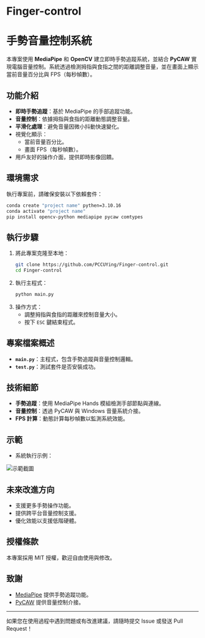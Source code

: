 # Finger-control
# 手勢音量控制系統

本專案使用 **MediaPipe** 和 **OpenCV** 建立即時手勢追蹤系統，並結合 **PyCAW** 實現電腦音量控制。系統透過檢測拇指與食指之間的距離調整音量，並在畫面上顯示當前音量百分比與 FPS（每秒幀數）。

## 功能介紹
- **即時手勢追蹤**：基於 MediaPipe 的手部追蹤功能。
- **音量控制**：依據拇指與食指的距離動態調整音量。
- **平滑化處理**：避免音量因微小抖動快速變化。
- 視覺化顯示：
  - 當前音量百分比。
  - 畫面 FPS（每秒幀數）。
- 用戶友好的操作介面，提供即時影像回饋。

## 環境需求
執行專案前，請確保安裝以下依賴套件：

```bash
conda create "project name" pythen=3.10.16
conda activate "project name"
pip install opencv-python mediapipe pycaw comtypes
```

## 執行步驟
1. 將此專案克隆至本地：
   ```bash
   git clone https://github.com/PCCUYing/Finger-control.git
   cd Finger-control
   ```
2. 執行主程式：
   ```bash
   python main.py
   ```
3. 操作方式：
   - 調整拇指與食指的距離來控制音量大小。
   - 按下 `ESC` 鍵結束程式。

## 專案檔案概述
- **`main.py`**：主程式，包含手勢追蹤與音量控制邏輯。
- **`test.py`**：測試套件是否安裝成功。

## 技術細節
- **手勢追蹤**：使用 MediaPipe Hands 模組檢測手部節點與連線。
- **音量控制**：透過 PyCAW 與 Windows 音量系統介接。
- **FPS 計算**：動態計算每秒幀數以監測系統效能。

## 示範
- 系統執行示例：

![示範截圖](![image](https://github.com/user-attachments/assets/9bda0aca-e678-4d20-bc47-36f0f9c88fbc))

## 未來改進方向
- 支援更多手勢操作功能。
- 提供跨平台音量控制支援。
- 優化效能以支援低階硬體。

## 授權條款
本專案採用 MIT 授權，歡迎自由使用與修改。

## 致謝
- [MediaPipe](https://google.github.io/mediapipe/) 提供手勢追蹤功能。
- [PyCAW](https://github.com/AndreMiras/pycaw) 提供音量控制介接。

---

如果您在使用過程中遇到問題或有改進建議，請隨時提交 Issue 或發送 Pull Request！

